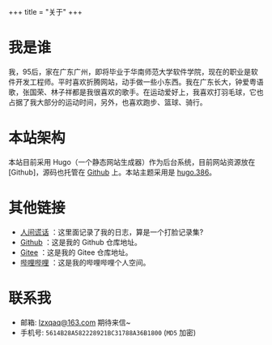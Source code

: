 +++
title = "关于"
+++

# 我是谁
我，95后，家在广东广州，即将毕业于华南师范大学软件学院，现在的职业是软件开发工程师。平时喜欢折腾网站，动手做一些小东西。我在广东长大，钟爱粤语歌，张国荣、林子祥都是我很喜欢的歌手。在运动爱好上，我喜欢打羽毛球，它也占据了我大部分的运动时间，另外，也喜欢跑步、篮球、骑行。

# 本站架构
本站目前采用 Hugo（一个静态网站生成器）作为后台系统，目前网站资源放在 [Github]，源码也托管在 [Github](https://github.com/lzxqaq/blog_source.git) 上。本站主题采用是 [hugo.386](https://themes.gohugo.io/hugo.386/)。

# 其他链接
* [人间谎话](http://lzxqaq.com) ：这里面记录了我的日志，算是一个打脸记录集?
* [Github](https://github.com/lzxqaq) ：这是我的 Github 仓库地址。
* [Gitee](https://gitee.com/lzxqaq) ：这是我的 Gitee 仓库地址。
* [哔哩哔哩](https://space.bilibili.com/404289432) ：这是我的哔哩哔哩个人空间。


# 联系我
[//]: # (微信号： BaiGei-Wan，本人不常用微信，不一定能及时回复消息。)
* 邮箱: [lzxqaq@163.com](mailto:lzxqaq@163.com)  期待来信~
* 手机号: `5614B28A582228921BC31788A36B1800` (`MD5` 加密)
